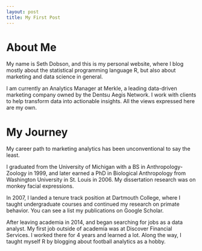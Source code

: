 ```yaml
---
layout: post
title: My First Post
---
```


# About Me

My name is Seth Dobson, and this is my personal website, where I blog mostly about the statistical programming language R, but also about marketing and data science in general. 

I am currently an Analytics Manager at Merkle, a leading data-driven marketing company owned by the Dentsu Aegis Network. I work with clients to help transform data into actionable insights. All the views expressed here are my own.

# My Journey

My career path to marketing analytics has been unconventional to say the least.

I graduated from the University of Michigan with a BS in Anthropology-Zoology in 1999, and later earned a PhD in Biological Anthropology from Washington University in St. Louis in 2006. My dissertation research was on monkey facial expressions. 

In 2007, I landed a tenure track position at Dartmouth College, where I taught undergraduate courses and continued my research on primate behavior. You can see a list my publications on Google Scholar. 

After leaving academia in 2014,  and began searching for jobs as a data analyst. My first job outside of academia was at Discover Financial Services. I worked there for 4 years and learned a lot. Along the way, I taught myself R by blogging about football analytics as a hobby.
